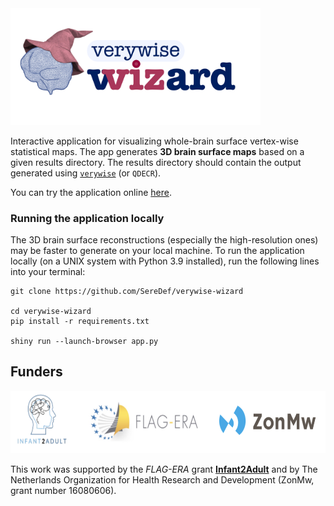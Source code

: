 
<img src="www/vwwizard_logo.png" width="400"/>

Interactive application for visualizing whole-brain surface vertex-wise statistical maps.
The app generates **3D brain surface maps** based on a given results directory. 
The results directory should contain the output generated using [`verywise`](https://seredef.github.io/verywise/index.html) (or `QDECR`).

You can try the application online [here](https://seredef-verywise-wizard.share.connect.posit.cloud/).

### Running the application locally 
The 3D brain surface reconstructions (especially the high-resolution ones) may be faster to generate on your local machine. 
To run the application locally (on a UNIX system with Python 3.9 installed), run the following lines into your terminal:
```
git clone https://github.com/SereDef/verywise-wizard

cd verywise-wizard
pip install -r requirements.txt

shiny run --launch-browser app.py
```

## Funders  
<img src="www/funders.png" height="100" alt="Funders"/>

This work was supported by the *FLAG-ERA* grant [**Infant2Adult**](https://www.infant2adult.com/home) and by The Netherlands Organization for Health Research and Development (ZonMw, grant number 16080606). 

